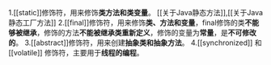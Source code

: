 1.[[static]]修饰符，用来修饰**类方法和类变量**。 [[关于Java静态方法]],[[关于Java静态工厂方法]]
2.[[final]]修饰符，用来修饰**类、方法和变量**，final修饰的类**不能够被继承**，修饰的方法**不能被继承类重新定义**，修饰的变量为**常量**，是**不可修改的**。
3.[[abstract]]修饰符，用来创建**抽象类和抽象方法**。 
4.[[synchronized]] 和 [[volatile]] 修饰符，主要用于**线程的编程**。